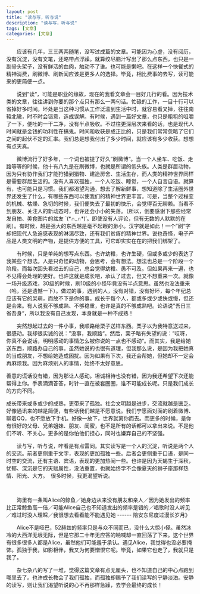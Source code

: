 ```yaml
---
layout: post
title: "读与写，听与说"
description: "读与写，听与说"
tags: [文章]
categories: [文章]
---
```


<p style="text-indent: 2em;">
    应该有几年，三三两两随笔，没写过成篇的文章。可能因为心虚，没有阅历，没有沉淀，没有文笔，还略带点浮躁。就算绞尽脑汁写出了那么点东西，也只是一副骨头架子，没有鲜活的血肉，触动不了谁。也可能是懒吧。在这样一个快餐式的精神消费，刷微博、刷新闻应该是更多人的选择。毕竟，相比费事的去写，读可能来的更简便一点。
</p>
<p style="text-indent: 2em;">
    说到”读“，可能是职业的缘故，现在的我看文章会一目好几行的看。因为技术类的文章，往往讲到你要的那个点只有那么一两句话。忙碌的工作，一目十行可以省掉好多时间。坏处是当这种习惯从工作泛滥到生活中时，就容易看叉掉，往往南辕北辙，时不时会错意，造成误解。有时候，遇到一篇好文章，也只是粗粗的咀嚼了一下，便吐的一干二净，没有半点吸收。不过往更深层次来看的话，也是现代人时间就是金钱的功利性在搞鬼。时间和收获是成正比的，只是我们常常忽略了它们之间的起伏不定的汇率。我们总是想我付出了多少时间，就应该有多少收获。想想有点天真。
</p>
<p style="text-indent: 2em;">
    微博流行了好多年，一个词也被提了好久”刷微博“。当一个人坐车、吃饭、走路等等的时候，他十有八九是在刷微博，也就是所谓的低头族。人类是群居动物，因为只有协作我们才能狩猎到猎物、建造房舍、生活生存，而人类的精神世界同样是需要群居生活的。没有人喜欢孤独，一个人吃饭、睡觉，一个人自言自语。就算有，也可能只是习惯。我们都渴望沟通，想去了解新鲜事，想知道除了生活圈外世界还发生了什么，有哪些东西可以使我们的精神世界更丰富。可是，当整个过程变的机械、枯燥、急切的时候，我们便失去了最初的快乐，会觉得百无聊赖。当看不到朋友、关注人的新动态时，也许还会小小的失落。（所以，倒要感谢下那些经常发自拍、美食图片的盆友 `(*∩_∩*)′。即使没有人评论，但有无数的人默默的在刷）。有时候，越是强大的东西越是毫不起眼的渺小。汉字就是如此！一个”刷“字却把现代人急迫感表现的淋漓尽致，还有我们贫瘠的精神世界。说也奇怪，电子产品是人类文明的产物，是提供方便的工具，可它却实实在在的把我们绑架了。
</p>
<p style="text-indent: 2em;">
    有时候，只是单纯的想写点东西。也许幼稚，也许生硬，但或多或少的表达了我某些个想法。人是只奇怪的动物，会思考，会有想法。想法也总是一个阶段一个阶段。而每次回头看过去的自己，总会觉得幼稚、愚不可及。但如果再来一遍，也不见得会处理的更好。也许这就是成长吧，承认了过去，但又不想重来一次。就像一场升级游戏，30级的时候，刷10级的小怪毕竟没有半点意思。虽然也没法重来（哈，还是遗憾一下）。做过的事，遇到的人，没有对错，没有好坏，每个年纪总应该有它的呆萌，而放不下是你的事。成长于每个人，都或多或少或快或慢，但还是会来。有人说我不够成熟、不够稳重，也许是真的不够成熟吧。论语说”吾日三省吾身“，所以我没有自己发现，本身就是一种不成熟！
</p>
<p style="text-indent: 2em;">
    突然想起过去的一件小事，我顺路给栗子送样东西。栗子以为我特意送过来，很感动。我却很实诚的说：”没事，我顺路“。然后，栗子略有失望的说：”哎呀，你真不会说话，明明感动的事情怎么被你说的一点也不感动“。而其实，我是给她送东西，顺路办自己的事。虽然她说的也很有道理，但我那么说，是因为我把她真的当成朋友，不想给她造成困扰。因为如果有下次，我还会帮她，但她却不一定会再麻烦我。因为麻烦别人的事情，始终不太好意思。
</p>
<p>
    善意的谎话没有错，因为那让人感动。坦诚相待也没有错，因为我还希望下次还能帮得上你。手表滴滴答答，时针一直在被套圈圈，谁不可能成长呢。只是我们成长的方向不同。
</p>
<p>
    成长带来或多或少的成熟，更带来了孤独。社会文明越是进步，交流就越是匮乏。好像通讯来的越是简便，有些话我们越是不愿意说。我们宁愿面对面的刷着微博、聊着QQ，也不愿放下手机。好像一放下，世界就离你而去。而更多的时候，是你有很好的父母、兄弟姐妹、朋友、闺蜜，也不是所有的话都可以拿出来说。不是他们不听、不关心，更多的是你怕他们担心，同时也嫌弃自己的不坚强。
</p>
<p style="text-indent: 2em;">
    读与写，听与说，咋看是有点雷同。其实读写是一个人的沉淀，听说是两个人的交流。前者更侧重于文字，表现的更加孤独一些。后者会更侧重于口语，是同一时空的交流，还有主语、宾语，表现的更加热闹一些。也许是因为天蝎生于深秋，忧郁、深沉是它的天赋属性，没法重置，也就始终学不会像夏天的狮子座那样热情、阳光、大方。 &nbsp;很多时候，我更渴望听说。 &nbsp;
</p>
<p>
    <br/>
</p>
<p style="text-indent: 2em;">
    海里有一条叫Alice的鲸鱼／她身边从来没有朋友和亲人／因为她发出的频率比正常鲸鱼高一倍／可能Alice自己也不知道发出的频率是错的／唱歌时没人听见／难过时没人理睬／我很想去看看能不能遇见她 ------ 陪安东尼度过漫长岁月》
</p>
<p style="text-indent: 2em;">
    Alice不是哑巴，52赫兹的频率只是与众不同而已，没什么大惊小怪。虽然冰冷的大西洋无垠无际，但是它那二十年无应答的呐喊却一直回荡了下来。这个世界有很多很多人都是Alice，虽然他们可能羞于承认。遇见Alice，我觉得也没必要掩饰。孤独于我，如影相伴，我又为何要憎恨它呢。毕竟，如果它也走了，我就只是我了。
</p>
<p style="text-indent: 2em;">
    杂七杂八的写了一堆，觉得这篇文章有点无厘头，也不知道自己的中心点跑到哪里去了。也许成长教会了我们孤独，而孤独却赐予了我们读写的宁静淡泊。安静的读写，则让我们渴望听说的心不再那样急躁，去学会最终的成长！
</p>

